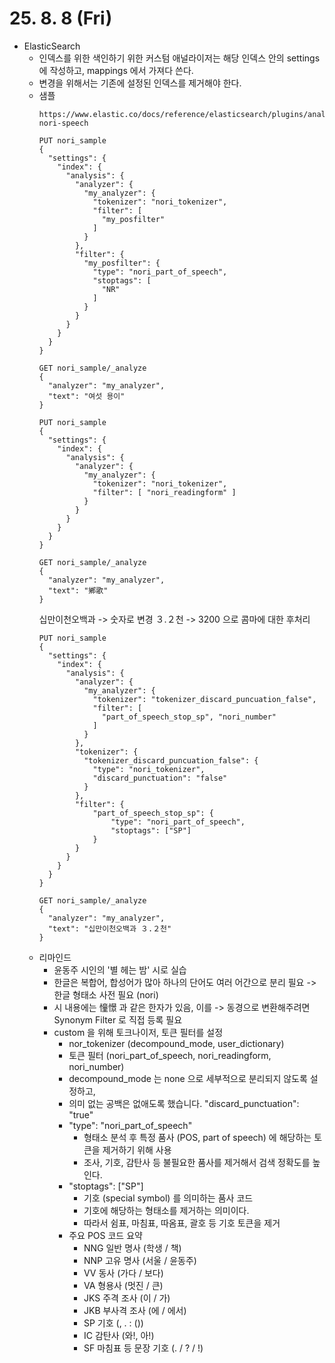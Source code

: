 # 25. 8. 8 (Fri)

* ElasticSearch
  * 인덱스를 위한 색인하기 위한 커스텀 애널라이저는 해당 인덱스 안의 settings 에 작성하고, mappings 에서 가져다 쓴다.
  * 변경을 위해서는 기존에 설정된 인덱스를 제거해야 한다.
  * 샘플
    ```
    https://www.elastic.co/docs/reference/elasticsearch/plugins/analysis-nori-speech

    PUT nori_sample
    {
      "settings": {
        "index": {
          "analysis": {
            "analyzer": {
              "my_analyzer": {
                "tokenizer": "nori_tokenizer",
                "filter": [
                  "my_posfilter"
                ]
              }
            },
            "filter": {
              "my_posfilter": {
                "type": "nori_part_of_speech",
                "stoptags": [
                  "NR"
                ]
              }
            }
          }
        }
      }
    }
    
    GET nori_sample/_analyze
    {
      "analyzer": "my_analyzer",
      "text": "여섯 용이"
    }
    ```
    ```
    PUT nori_sample
    {
      "settings": {
        "index": {
          "analysis": {
            "analyzer": {
              "my_analyzer": {
                "tokenizer": "nori_tokenizer",
                "filter": [ "nori_readingform" ]
              }
            }
          }
        }
      }
    }
    
    GET nori_sample/_analyze
    {
      "analyzer": "my_analyzer",
      "text": "鄕歌"
    }
    ```
    십만이천오백과 -> 숫자로 변경
    ３.２천 -> 3200 으로 콤마에 대한 후처리
    ```
    PUT nori_sample
    {
      "settings": {
        "index": {
          "analysis": {
            "analyzer": {
              "my_analyzer": {
                "tokenizer": "tokenizer_discard_puncuation_false",
                "filter": [
                  "part_of_speech_stop_sp", "nori_number"
                ]
              }
            },
            "tokenizer": {
              "tokenizer_discard_puncuation_false": {
                "type": "nori_tokenizer",
                "discard_punctuation": "false"
              }
            },
            "filter": {
                "part_of_speech_stop_sp": {
                    "type": "nori_part_of_speech",
                    "stoptags": ["SP"]
                }
            }
          }
        }
      }
    }
    
    GET nori_sample/_analyze
    {
      "analyzer": "my_analyzer",
      "text": "십만이천오백과 ３.２천"
    }
    ```
  * 리마인드
    * 윤동주 시인의 '별 헤는 밤' 시로 실습
    * 한글은 복합어, 합성어가 많아 하나의 단어도 여러 어간으로 분리 필요 -> 한글 형태소 사전 필요 (nori)
    * 시 내용에는 憧憬 과 같은 한자가 있음, 이를 -> 동경으로 변환해주려면 Synonym Filter 로 직접 등록 필요
    * custom 을 위해 토크나이저, 토큰 필터를 설정
      * nor_tokenizer (decompound_mode, user_dictionary)
      * 토큰 필터 (nori_part_of_speech, nori_readingform, nori_number)
      * decompound_mode 는 none 으로 세부적으로 분리되지 않도록 설정하고,
      * 의미 없는 공백은 없애도록 했습니다. "discard_punctuation": "true"
      * "type": "nori_part_of_speech"
        * 형태소 분석 후 특정 품사 (POS, part of speech) 에 해당하는 토큰을 제거하기 위해 사용
        * 조사, 기호, 감탄사 등 불필요한 품사를 제거해서 검색 정확도를 높인다.
      * "stoptags": ["SP"]
        * 기호 (special symbol) 를 의미하는 품사 코드
        * 기호에 해당하는 형태소를 제거하는 의미이다.
        * 따라서 쉼표, 마침표, 따옴표, 괄호 등 기호 토큰을 제거
      * 주요 POS 코드 요약
        * NNG 일반 명사 (학생 / 책)
        * NNP 고유 명사 (서울 / 윤동주)
        * VV 동사 (가다 / 보다)
        * VA 형용사 (멋진 / 큰)
        * JKS 주격 조사 (이 / 가)
        * JKB 부사격 조사 (에 / 에서)
        * SP 기호 (, . : ())
        * IC 감탄사 (와!, 아!)
        * SF 마침표 등 문장 기호 (. / ? / !)
